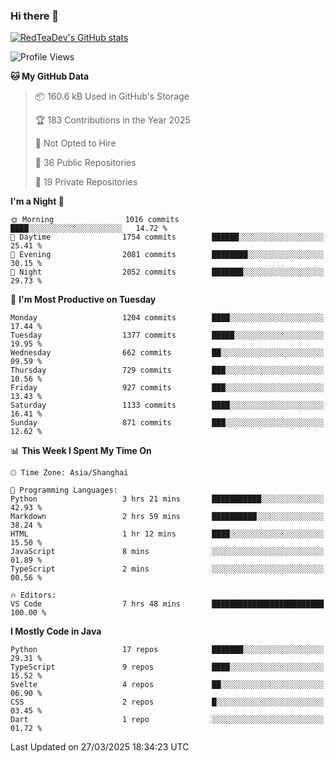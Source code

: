 ### Hi there 👋

<!--
**RedTeaDev/RedTeaDev** is a ✨ _special_ ✨ repository because its `README.md` (this file) appears on your GitHub profile.

Here are some ideas to get you started:

- 🔭 I’m currently working on ...
- 🌱 I’m currently learning ...
- 👯 I’m looking to collaborate on ...
- 🤔 I’m looking for help with ...
- 💬 Ask me about ...
- 📫 How to reach me: ...
- 😄 Pronouns: ...
- ⚡ Fun fact: ...
-->

<!--
[![wakatime](https://wakatime.com/badge/user/6b101ed0-04c0-4490-9283-eb61f2efff96.svg)](https://wakatime.com/@6b101ed0-04c0-4490-9283-eb61f2efff96)
!-->

[![RedTeaDev's GitHub stats](https://github-readme-stats.vercel.app/api?username=RedTeaDev\&include_all_commits=true)](https://github.com/anuraghazra/github-readme-stats)
<!--
[![willianrod's wakatime stats](https://github-readme-stats.vercel.app/api/wakatime?username=RedTeaDev)](https://github.com/anuraghazra/github-readme-stats)
!-->
<!--START_SECTION:waka-->
![Profile Views](http://img.shields.io/badge/Profile%20Views-0-blue)

**🐱 My GitHub Data** 

> 📦 160.6 kB Used in GitHub's Storage 
 > 
> 🏆 183 Contributions in the Year 2025
 > 
> 🚫 Not Opted to Hire
 > 
> 📜 36 Public Repositories 
 > 
> 🔑 19 Private Repositories 
 > 
**I'm a Night 🦉** 

```text
🌞 Morning                1016 commits        ████░░░░░░░░░░░░░░░░░░░░░   14.72 % 
🌆 Daytime                1754 commits        ██████░░░░░░░░░░░░░░░░░░░   25.41 % 
🌃 Evening                2081 commits        ████████░░░░░░░░░░░░░░░░░   30.15 % 
🌙 Night                  2052 commits        ███████░░░░░░░░░░░░░░░░░░   29.73 % 
```
📅 **I'm Most Productive on Tuesday** 

```text
Monday                   1204 commits        ████░░░░░░░░░░░░░░░░░░░░░   17.44 % 
Tuesday                  1377 commits        █████░░░░░░░░░░░░░░░░░░░░   19.95 % 
Wednesday                662 commits         ██░░░░░░░░░░░░░░░░░░░░░░░   09.59 % 
Thursday                 729 commits         ███░░░░░░░░░░░░░░░░░░░░░░   10.56 % 
Friday                   927 commits         ███░░░░░░░░░░░░░░░░░░░░░░   13.43 % 
Saturday                 1133 commits        ████░░░░░░░░░░░░░░░░░░░░░   16.41 % 
Sunday                   871 commits         ███░░░░░░░░░░░░░░░░░░░░░░   12.62 % 
```


📊 **This Week I Spent My Time On** 

```text
🕑︎ Time Zone: Asia/Shanghai

💬 Programming Languages: 
Python                   3 hrs 21 mins       ███████████░░░░░░░░░░░░░░   42.93 % 
Markdown                 2 hrs 59 mins       ██████████░░░░░░░░░░░░░░░   38.24 % 
HTML                     1 hr 12 mins        ████░░░░░░░░░░░░░░░░░░░░░   15.50 % 
JavaScript               8 mins              ░░░░░░░░░░░░░░░░░░░░░░░░░   01.89 % 
TypeScript               2 mins              ░░░░░░░░░░░░░░░░░░░░░░░░░   00.56 % 

🔥 Editors: 
VS Code                  7 hrs 48 mins       █████████████████████████   100.00 % 
```

**I Mostly Code in Java** 

```text
Python                   17 repos            ███████░░░░░░░░░░░░░░░░░░   29.31 % 
TypeScript               9 repos             ████░░░░░░░░░░░░░░░░░░░░░   15.52 % 
Svelte                   4 repos             ██░░░░░░░░░░░░░░░░░░░░░░░   06.90 % 
CSS                      2 repos             █░░░░░░░░░░░░░░░░░░░░░░░░   03.45 % 
Dart                     1 repo              ░░░░░░░░░░░░░░░░░░░░░░░░░   01.72 % 
```




 Last Updated on 27/03/2025 18:34:23 UTC
<!--END_SECTION:waka-->


